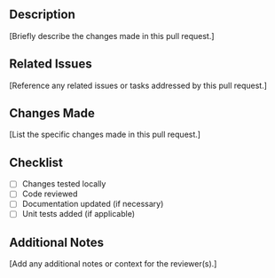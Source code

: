<!--
Thanks for contributing to LightRAG!

Please ensure your pull request is ready for review before submitting.

About this template

This template helps contributors provide a clear and concise description of their changes. Feel free to adjust it as needed.
-->

## Description

[Briefly describe the changes made in this pull request.]

## Related Issues

[Reference any related issues or tasks addressed by this pull request.]

## Changes Made

[List the specific changes made in this pull request.]

## Checklist

- [ ] Changes tested locally
- [ ] Code reviewed
- [ ] Documentation updated (if necessary)
- [ ] Unit tests added (if applicable)

## Additional Notes

[Add any additional notes or context for the reviewer(s).]
